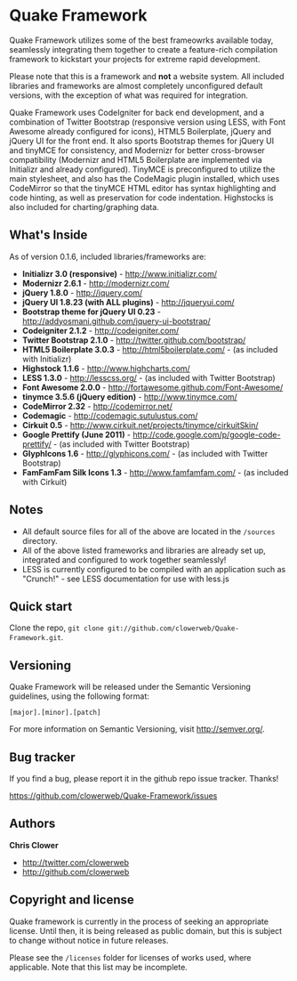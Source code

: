 Quake Framework
=================

Quake Framework utilizes some of the best frameowrks available today, seamlessly integrating them together to create a feature-rich compilation framework to kickstart your projects for extreme rapid development.

Please note that this is a framework and **not** a website system. All included libraries and frameworks are almost completely unconfigured default versions, with the exception of what was required for integration.

Quake Framework uses CodeIgniter for back end development, and a combination of Twitter Bootstrap (responsive version using LESS, with Font Awesome already configured for icons), HTML5 Boilerplate, jQuery and jQuery UI for the front end. It also sports Bootstrap themes for jQuery UI and tinyMCE for consistency, and Modernizr for better cross-browser compatibility (Modernizr and HTML5 Boilerplate are implemented via Initializr and already configured). TinyMCE is preconfigured to utilize the main stylesheet, and also has the CodeMagic plugin installed, which uses CodeMirror so that the tinyMCE HTML editor has syntax highlighting and code hinting, as well as preservation for code indentation. Highstocks is also included for charting/graphing data.



What's Inside
-------------

As of version 0.1.6, included libraries/frameworks are:

+ **Initializr 3.0 (responsive)** - http://www.initializr.com/
+ **Modernizr 2.6.1** - http://modernizr.com/
+ **jQuery 1.8.0** - http://jquery.com/
+ **jQuery UI 1.8.23 (with ALL plugins)** - http://jqueryui.com/
+ **Bootstrap theme for jQuery UI 0.23** - http://addyosmani.github.com/jquery-ui-bootstrap/
+ **Codeigniter 2.1.2** - http://codeigniter.com/
+ **Twitter Bootstrap 2.1.0** - http://twitter.github.com/bootstrap/
+ **HTML5 Boilerplate 3.0.3** - http://html5boilerplate.com/ - (as included with Initializr)
+ **Highstock 1.1.6** - http://www.highcharts.com/
+ **LESS 1.3.0** - http://lesscss.org/ - (as included with Twitter Bootstrap)
+ **Font Awesome 2.0.0** - http://fortawesome.github.com/Font-Awesome/
+ **tinymce 3.5.6 (jQuery edition)** - http://www.tinymce.com/
+ **CodeMirror 2.32** - http://codemirror.net/
+ **Codemagic** - http://codemagic.sutulustus.com/
+ **Cirkuit 0.5** - http://www.cirkuit.net/projects/tinymce/cirkuitSkin/
+ **Google Prettify (June 2011)** - http://code.google.com/p/google-code-prettify/ - (as included with Twitter Bootstrap)
+ **GlyphIcons 1.6** - http://glyphicons.com/ - (as included with Twitter Bootstrap)
+ **FamFamFam Silk Icons 1.3** - http://www.famfamfam.com/ - (as included with Cirkuit)



Notes
-----

+ All default source files for all of the above are located in the `/sources` directory.
+ All of the above listed frameworks and libraries are already set up, integrated and configured to work together seamlessly!
+ LESS is currently configured to be compiled with an application such as "Crunch!" - see LESS documentation for use with less.js



Quick start
-----------

Clone the repo, `git clone git://github.com/clowerweb/Quake-Framework.git`.



Versioning
----------

Quake Framework will be released under the Semantic Versioning guidelines, using the following format:

`[major].[minor].[patch]`

For more information on Semantic Versioning, visit http://semver.org/.



Bug tracker
-----------

If you find a bug, please report it in the github repo issue tracker. Thanks!

https://github.com/clowerweb/Quake-Framework/issues



Authors
-------

**Chris Clower**

+ http://twitter.com/clowerweb
+ http://github.com/clowerweb



Copyright and license
---------------------

Quake framework is currently in the process of seeking an appropriate license. Until then, it is being released as public domain, but this is subject to change without notice in future releases.

Please see the `/licenses` folder for licenses of works used, where applicable. Note that this list may be incomplete.